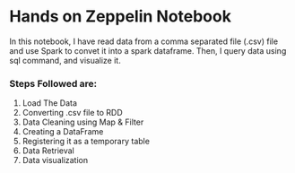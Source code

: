 # Hands on Zeppelin Notebook
In this notebook, I have read data from a comma separated file (.csv) file and use Spark to convet it into a spark dataframe. Then, I query data using sql command, and visualize it.

### Steps Followed are: 
  1. Load The Data  
  2. Converting .csv file to RDD  
  3. Data Cleaning using Map & Filter  
  4. Creating a DataFrame  
  5. Registering it as a temporary table  
  6. Data Retrieval   
  7. Data visualization  
